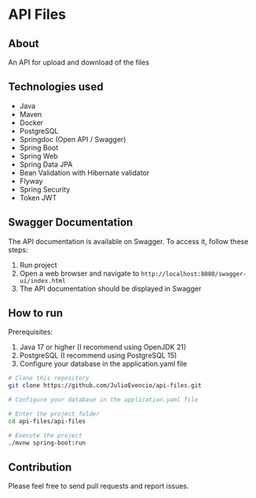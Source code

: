 # API Files

## About
An API for upload and download of the files

## Technologies used
- Java
- Maven
- Docker
- PostgreSQL
- Springdoc (Open API / Swagger)
- Spring Boot
- Spring Web
- Spring Data JPA
- Bean Validation with Hibernate validator
- Flyway
- Spring Security
- Token JWT

## Swagger Documentation
The API documentation is available on Swagger. To access it, follow these steps:

1. Run project
3. Open a web browser and navigate to `http://localhost:8080/swagger-ui/index.html`
4. The API documentation should be displayed in Swagger

## How to run
Prerequisites:

1. Java 17 or higher (I recommend using OpenJDK 21)
2. PostgreSQL (I recommend using PostgreSQL 15)
3. Configure your database in the application.yaml file

```bash
# Clone this repository
git clone https://github.com/JulioEvencio/api-files.git

# Configure your database in the application.yaml file

# Enter the project folder
cd api-files/api-files

# Execute the project
./mvnw spring-boot:run
```

## Contribution
Please feel free to send pull requests and report issues.
